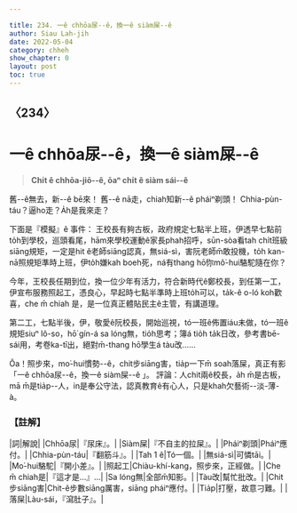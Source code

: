 ```yaml
---

title: 234. 一ê chhōa尿--ê，換一ê siàm屎--ê
author: Siau Lah-jih
date: 2022-05-04
category: chheh
show_chapter: 0
layout: post
toc: true
---
```

  
## 〈234〉
# 一ê chhōa尿--ê，換一ê siàm屎--ê
>**Chi̍t ê chhōa-jiō--ê, ōaⁿ chi̍t ê siàm sái--ê**
 
舊--ê無去，新--ê bē來！
舊--ê nā走，chiah知新--ê pháiⁿ剃頭！
Chhia-pùn-táu？逼ho͘走？A̍h是我來走？

下面是『模擬』ê 事件：
王校長有夠古板，政府規定七點半上班，伊透早七點前to̍h到學校，巡頭看尾，hām來學校運動ê家長phah招呼，sūn-sòa看tah chi̍t班級siāng規矩，一定是hit ê老師siāng認真，無siá-sì，害阮老師m̄敢投機，to̍h kan-nā照規矩準時上班，伊to̍h嫌kah boeh死，ná有thang hō͘你mô͘-hui駱駝隨在你？

今年，王校長任期到位，換一位少年有活力，符合新時代ê鄭校長，到任第一工，伊宣布服務照起工，憑良心，早起時七點半準時上班to̍h可以，ta̍k-ê o-ló koh歡喜，che m̄ chiah 是，是一位真正體貼民主ê主管，有講道理。

第二工，七點半後，伊，敬愛ê阮校長，開始巡視，tó一班ê佈置iáu未做，tó一班ê規矩siuⁿ lô-so，hō͘ gín-á sa lóng無，tio̍h思考；簿á tio̍h ta̍k日改，參考書bē-sái用，考卷ka-tī出，絕對m̄-thang hō͘學生á tàu改……

Ŏa！照步來，mo͘-hui慣勢--ê，chit步siāng害，tia̍p一下m̄ soah落屎，真正有影「一ê chhōa尿--ê，換一ê siàm屎--ê 」。
評論：人chit兩ê校長，a̍h m̄是古板，mā m̄是tia̍p--人，in是奉公守法，認真教育ê有心人，只是khah欠藝術--淡-薄-à。


### 【註解】

|詞|解說|
|Chhōa尿|『尿床』。|
|Siàm屎|『不自主的拉屎』。|
|Pháiⁿ剃頭|Pháiⁿ應付。|
|Chhia-pùn-táu|『翻筋斗』。|
|Tah 1 ê|Tó一個。|
|無siá-sì|可憐tāi。|
|Mo͘-hui駱駝|『開小差』。|
|照起工|Chiàu-khí-kang，照步來，正經做。|
|Che m̄ chiah是|『這才是…』…|
|Sa lóng無|全部m̄知影。|
|Tàu改|幫忙批改。|
|Chit步siāng害|Chit-ê步數siāng厲害，siāng pháiⁿ應付。|
|Tia̍p|打壓，故意刁難。|
|落屎|Làu-sái，『瀉肚子』。|

